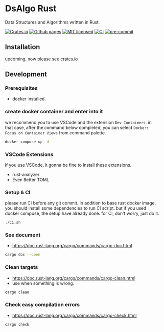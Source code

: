 # DsAlgo Rust

Data Structures and Algorithms written in Rust.

[![Crates.io][crates-badge]][crates-url]
[![Github pages][gh-pages-badge]][gh-pages-url]
[![MIT licensed][mit-badge]][mit-url]
[![CI][actions-badge]][actions-url]
[![pre-commit][pre-commit-badge]][pre-commit-url]

[crates-badge]: https://img.shields.io/crates/v/dsalgo.svg
[crates-url]: https://crates.io/crates/dsalgo
[gh-pages-badge]: https://github.com/kagemeka/dsalgo-rust/actions/workflows/pages/pages-build-deployment/badge.svg
[gh-pages-url]: https://kagemeka.github.io/dsalgo-rust
[mit-badge]: https://img.shields.io/badge/license-MIT-blue.svg
[mit-url]: https://github.com/kagemeka/dsalgo-rust/blob/main/LICENSE
[actions-badge]: https://github.com/kagemeka/dsalgo-rust/actions/workflows/rust.yml/badge.svg
[actions-url]: https://github.com/kagemeka/dsalgo-rust/actions/workflows/rust.yml
[pre-commit-badge]: https://img.shields.io/badge/pre--commit-enabled-brightgreen?logo=pre-commit&logoColor=white
[pre-commit-url]: https://github.com/pre-commit/pre-commit

## Installation

upcoming.
now please see crates.io

## Development

### Prerequisites

- docker installed.

### create docker container and enter into it

we recommend you to use VSCode and the extension `Dev Containers`.
in that case, after the command below completed, you can select `Docker: Focus on Container Views` from command palette.

```sh
docker compose up -d
```

### VSCode Extensions

if you use VSCode, it gonna be fine to install these extensions.

- rust-analyzer
- Even Better TOML

### Setup & CI

please run CI before any git commit.
in addition to base rust docker image, you should install some dependencies to run CI script.
but if you used docker compose, the setup have already done.
for CI, don't worry, just do it.

```sh
./ci.sh
```

### See document

- <https://doc.rust-lang.org/cargo/commands/cargo-doc.html>

```sh
cargo doc --open
```

### Clean targets

- <https://doc.rust-lang.org/cargo/commands/cargo-clean.html>
- use when something is wrong.

```sh
cargo clean
```

### Check easy compilation errors

- <https://doc.rust-lang.org/cargo/commands/cargo-check.html>

```sh
cargo check
```
